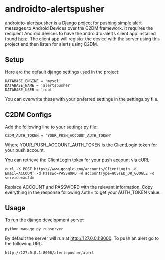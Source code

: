 androidto-alertspusher
=====

androidto-alertspusher is a Django project for pushing simple alert messages to Android Devices over the C2DM framework. It requires the recipient Android devices to have the androidto-alerts client app installed found [here](http://github.com/bc0nt13/androidto-alerts). The client app will register the device with the server using this project and then listen for alerts using C2DM.

## Setup
Here are the default django settings used in the project:

    DATABASE_ENGINE = 'mysql'
    DATABASE_NAME = 'alertspusher'
    DATABASE_USER = 'root'

You can overwrite these with your preferred settings in the settings.py file.

## C2DM Configs
Add the following line to your settings.py file:

    C2DM_AUTH_TOKEN = 'YOUR_PUSH_ACCOUNT_AUTH_TOKEN'

Where YOUR_PUSH_ACCOUNT_AUTH_TOKEN is the ClientLogin token for your push account.

You can retrieve the ClientLogin token for your push account via cURL:

    curl -X POST https://www.google.com/accounts/ClientLogin -d Email=ACCOUNT -d Passwd=PASSWORD -d accountType=HOSTED_OR_GOOGLE -d service=ac2dm

Replace ACCOUNT and PASSWORD with the relevant information. Copy everything in the response following Auth= to get your AUTH_TOKEN value.

## Usage
To run the django development server:

    python manage.py runserver

By default the server will run at http://127.0.0.1:8000.
To push an alert go to the following URL:

    http://127.0.0.1:8000/alertspusher/alert



